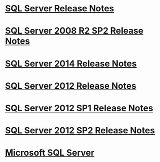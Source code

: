 # [SQL Server Release Notes](sql-server-release-notes.md)
# [SQL Server 2008 R2 SP2 Release Notes](sql-server-2008-r2-sp2-release-notes.md)
# [SQL Server 2014 Release Notes](sql-server-2014-release-notes.md)
# [SQL Server 2012 Release Notes](sql-server-2012-release-notes.md)
# [SQL Server 2012 SP1 Release Notes](sql-server-2012-sp1-release-notes.md)
# [SQL Server 2012 SP2 Release Notes](sql-server-2012-sp2-release-notes.md)
# [Microsoft SQL Server](microsoft-sql-server.md)